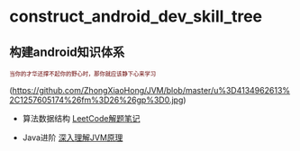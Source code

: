 # construct_android_dev_skill_tree
## 构建android知识体系
<font size="1" color="#660000">当你的才华还撑不起你的野心时，那你就应该静下心来学习</font><br /> 

(https://github.com/ZhongXiaoHong/JVM/blob/master/u%3D4134962613%2C1257605174%26fm%3D26%26gp%3D0.jpg)

- 算法数据结构
[LeetCode解题笔记](https://github.com/ZhongXiaoHong/leetcode)

- Java进阶
[深入理解JVM原理](https://github.com/ZhongXiaoHong/JVM)

